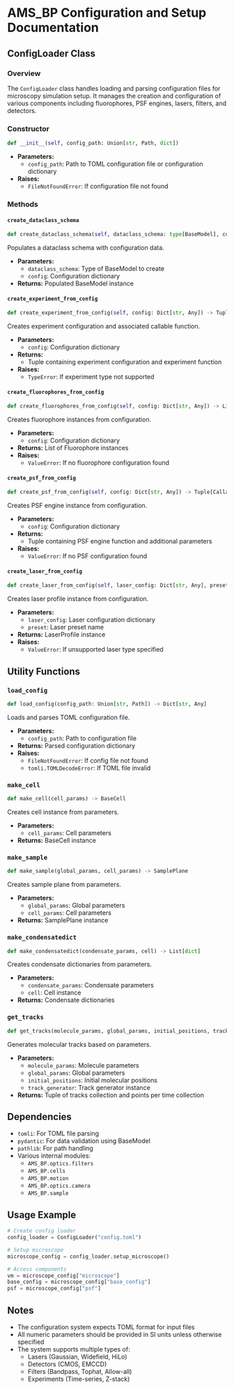 # AMS_BP Configuration and Setup Documentation

## ConfigLoader Class

### Overview
The `ConfigLoader` class handles loading and parsing configuration files for microscopy simulation setup. It manages the creation and configuration of various components including fluorophores, PSF engines, lasers, filters, and detectors.

### Constructor
```python
def __init__(self, config_path: Union[str, Path, dict])
```
- **Parameters:**
  - `config_path`: Path to TOML configuration file or configuration dictionary
- **Raises:**
  - `FileNotFoundError`: If configuration file not found

### Methods

#### `create_dataclass_schema`
```python
def create_dataclass_schema(self, dataclass_schema: type[BaseModel], config: Dict[str, Any]) -> BaseModel
```
Populates a dataclass schema with configuration data.
- **Parameters:**
  - `dataclass_schema`: Type of BaseModel to create
  - `config`: Configuration dictionary
- **Returns:** Populated BaseModel instance

#### `create_experiment_from_config`
```python
def create_experiment_from_config(self, config: Dict[str, Any]) -> Tuple[BaseExpConfig, Callable]
```
Creates experiment configuration and associated callable function.
- **Parameters:**
  - `config`: Configuration dictionary
- **Returns:** 
  - Tuple containing experiment configuration and experiment function
- **Raises:**
  - `TypeError`: If experiment type not supported

#### `create_fluorophores_from_config`
```python
def create_fluorophores_from_config(self, config: Dict[str, Any]) -> List[Fluorophore]
```
Creates fluorophore instances from configuration.
- **Parameters:**
  - `config`: Configuration dictionary
- **Returns:** List of Fluorophore instances
- **Raises:**
  - `ValueError`: If no fluorophore configuration found

#### `create_psf_from_config`
```python
def create_psf_from_config(self, config: Dict[str, Any]) -> Tuple[Callable, Dict[str, Any]]
```
Creates PSF engine instance from configuration.
- **Parameters:**
  - `config`: Configuration dictionary
- **Returns:**
  - Tuple containing PSF engine function and additional parameters
- **Raises:**
  - `ValueError`: If no PSF configuration found

#### `create_laser_from_config`
```python
def create_laser_from_config(self, laser_config: Dict[str, Any], preset: str) -> LaserProfile
```
Creates laser profile instance from configuration.
- **Parameters:**
  - `laser_config`: Laser configuration dictionary
  - `preset`: Laser preset name
- **Returns:** LaserProfile instance
- **Raises:**
  - `ValueError`: If unsupported laser type specified

## Utility Functions

### `load_config`
```python
def load_config(config_path: Union[str, Path]) -> Dict[str, Any]
```
Loads and parses TOML configuration file.
- **Parameters:**
  - `config_path`: Path to configuration file
- **Returns:** Parsed configuration dictionary
- **Raises:**
  - `FileNotFoundError`: If config file not found
  - `tomli.TOMLDecodeError`: If TOML file invalid

### `make_cell`
```python
def make_cell(cell_params) -> BaseCell
```
Creates cell instance from parameters.
- **Parameters:**
  - `cell_params`: Cell parameters
- **Returns:** BaseCell instance

### `make_sample`
```python
def make_sample(global_params, cell_params) -> SamplePlane
```
Creates sample plane from parameters.
- **Parameters:**
  - `global_params`: Global parameters
  - `cell_params`: Cell parameters
- **Returns:** SamplePlane instance

### `make_condensatedict`
```python
def make_condensatedict(condensate_params, cell) -> List[dict]
```
Creates condensate dictionaries from parameters.
- **Parameters:**
  - `condensate_params`: Condensate parameters
  - `cell`: Cell instance
- **Returns:** Condensate dictionaries

### `get_tracks`
```python
def get_tracks(molecule_params, global_params, initial_positions, track_generator)
```
Generates molecular tracks based on parameters.
- **Parameters:**
  - `molecule_params`: Molecule parameters
  - `global_params`: Global parameters
  - `initial_positions`: Initial molecular positions
  - `track_generator`: Track generator instance
- **Returns:** Tuple of tracks collection and points per time collection

## Dependencies

- `tomli`: For TOML file parsing
- `pydantic`: For data validation using BaseModel
- `pathlib`: For path handling
- Various internal modules:
  - `AMS_BP.optics.filters`
  - `AMS_BP.cells`
  - `AMS_BP.motion`
  - `AMS_BP.optics.camera`
  - `AMS_BP.sample`

## Usage Example

```python
# Create config loader
config_loader = ConfigLoader("config.toml")

# Setup microscope
microscope_config = config_loader.setup_microscope()

# Access components
vm = microscope_config["microscope"]
base_config = microscope_config["base_config"]
psf = microscope_config["psf"]
```

## Notes

- The configuration system expects TOML format for input files
- All numeric parameters should be provided in SI units unless otherwise specified
- The system supports multiple types of:
  - Lasers (Gaussian, Widefield, HiLo)
  - Detectors (CMOS, EMCCD)
  - Filters (Bandpass, Tophat, Allow-all)
  - Experiments (Time-series, Z-stack)
